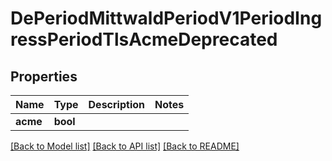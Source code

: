 # DePeriodMittwaldPeriodV1PeriodIngressPeriodTlsAcmeDeprecated

## Properties

Name | Type | Description | Notes
------------ | ------------- | ------------- | -------------
**acme** | **bool** |  | 

[[Back to Model list]](../README.md#documentation-for-models) [[Back to API list]](../README.md#documentation-for-api-endpoints) [[Back to README]](../README.md)


